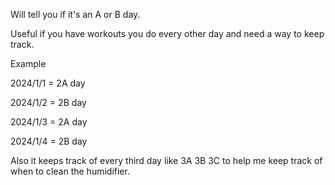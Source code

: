 Will tell you if it's an A or B day.

Useful if you have workouts you do every other day and need a way to keep track.


Example

2024/1/1 = 2A day

2024/1/2 = 2B day

2024/1/3 = 2A day

2024/1/4 = 2B day



Also it keeps track of every third day like 3A 3B 3C to help me keep track of when to clean the humidifier.

